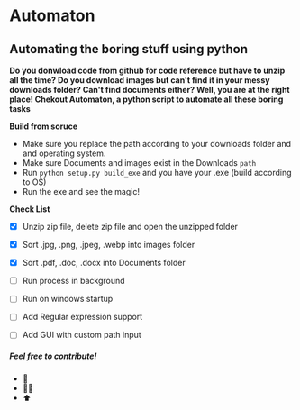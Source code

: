 # Automaton

## Automating the boring stuff using python 


 **Do you donwload  code from github for code reference but have to unzip all the time? Do you download images but can't find it in your messy downloads folder? Can't find documents either? Well, you are at the right place! Chekout Automaton, a python script to automate all these boring tasks** 


 **Build from soruce**

 * Make sure you replace the path according to your downloads folder and  and operating system.
 * Make sure Documents and images exist in the Downloads `path`
 * Run `python setup.py build_exe` and you have your .exe     (build according to OS)
 * Run the exe and see the magic!



 **Check List**

- [x] Unzip zip file, delete zip file and open the unzipped folder
- [x] Sort .jpg, .png, .jpeg, .webp into images folder 
- [x] Sort .pdf, .doc, .docx into Documents folder
- [ ] Run process in background
- [ ] Run on windows startup 
- [ ] Add Regular expression support
- [ ] Add GUI with custom path input 
  

##### Feel free to contribute! 
* 🍴 
* 👩‍💻
* ⬆  

